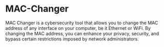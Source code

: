 # MAC-Changer
MAC Changer is a cybersecurity tool that allows you to change the MAC address of any interface on your computer, be it Ethernet or WiFi. By changing the MAC address, you can enhance your privacy, security, and bypass certain restrictions imposed by network administrators.

